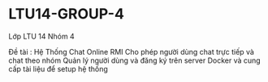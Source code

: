 # LTU14-GROUP-4

Lớp LTU 14 Nhóm 4

Đề tài : Hệ Thống Chat Online RMI
Cho phép người dùng chat trực tiếp và chat theo nhóm
Quản lý người dùng và đăng ký trên server
Docker và cung cấp tài liệu để setup hệ thống

